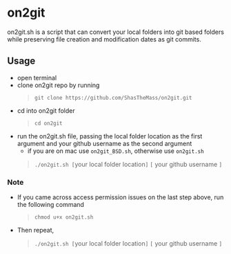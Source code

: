 # on2git
on2git.sh is a script that can convert your local folders into git based folders while preserving file creation and modification dates as git commits.

## Usage
- open terminal
- clone on2git repo by running 
	> `git clone https://github.com/ShasTheMass/on2git.git`
- cd into on2git folder
	> `cd on2git`
- run the on2git.sh file, passing the local folder location as the first argument and your github username as the second argument
	- if you are on mac use `on2git_BSD.sh`, otherwise use `on2git.sh`
	> `./on2git.sh [`your local folder location`]` `[` your github username `]`


### Note
- If you came across access permission issues on the last step above, run the following command
	> `chmod u+x on2git.sh`
- Then repeat,
	> `./on2git.sh [`your local folder location`]` `[` your github username `]`


